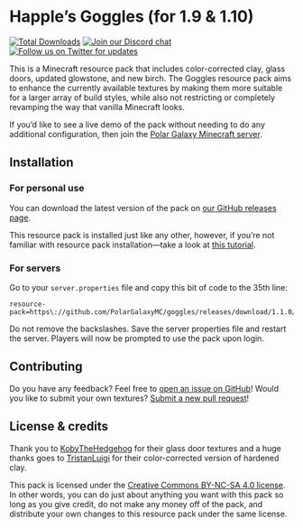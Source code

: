 # Happle’s Goggles (for 1.9 & 1.10)

[![Total Downloads](https://img.shields.io/github/downloads/PolarGalaxyMC/goggles/total.svg?maxAge=2592000)](https://github.com/PolarGalaxyMC/goggles/releases) [![Join our Discord chat](https://img.shields.io/badge/discord-join%20chat-7289DA.svg)](https://polargalaxy.com/discord) [![Follow us on Twitter for updates](https://img.shields.io/twitter/follow/polargalaxymc.svg?style=social&label=Follow)](https://twitter.com/polargalaxymc)

This is a Minecraft resource pack that includes color-corrected clay, glass doors, updated glowstone, and new birch. The Goggles resource pack aims to enhance the currently available textures by making them more suitable for a larger array of build styles, while also not restricting or completely revamping the way that vanilla Minecraft looks.

If you’d like to see a live demo of the pack without needing to do any additional configuration, then join the [Polar Galaxy Minecraft server](https://polargalaxy.com).

## Installation

### For personal use

You can download the latest version of the pack on [our GitHub releases page](https://github.com/PolarGalaxyMC/goggles/releases).

This resource pack is installed just like any other, however, if you’re not familiar with resource pack installation—take a look at [this tutorial](http://minecraft.gamepedia.com/Tutorials/Loading_a_resource_pack).

### For servers

Go to your `server.properties` file and copy this bit of code to the 35th line:

```
resource-pack=https\://github.com/PolarGalaxyMC/goggles/releases/download/1.1.0/pack.zip
```

Do not remove the backslashes. Save the server properties file and restart the server. Players will now be prompted to use the pack upon login.

## Contributing

Do you have any feedback? Feel free to [open an issue on GitHub](https://github.com/PolarGalaxyMC/goggles/issues)! Would you like to submit your own textures? [Submit a new pull request](https://github.com/PolarGalaxyMC/goggles/pulls)!

## License & credits

Thank you to [KobyTheHedgehog](http://www.minecraftforum.net/forums/mapping-and-modding/resource-packs/2557239-glass-doors-for-1-10x) for their glass door textures and a huge thanks goes to [TristanLuigi](http://www.minecraftforum.net/forums/mapping-and-modding/resource-packs/2154915-color-corrected-clay-fix-those-weird-stained-clay) for their color-corrected version of hardened clay.

This pack is licensed under the [Creative Commons BY-NC-SA 4.0 license](https://creativecommons.org/licenses/by-nc-sa/4.0/). In other words, you can do just about anything you want with this pack so long as you give credit, do not make any money off of the pack, and distribute your own changes to this resource pack under the same license.
